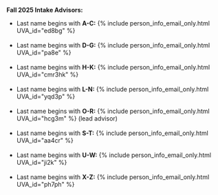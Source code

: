 **Fall 2025 Intake Advisors:**

- Last name begins with **A-C:** {% include person_info_email_only.html UVA_id="ed8bg" %}<br><br class="hidden-sm-up">
- Last name begins with **D-G:** {% include person_info_email_only.html UVA_id="pa8e" %}<br><br class="hidden-sm-up">
- Last name begins with **H-K:** {% include person_info_email_only.html UVA_id="cmr3hk" %}<br><br class="hidden-sm-up">
- Last name begins with **L-N:** {% include person_info_email_only.html UVA_id="yqd3p" %}<br><br class="hidden-sm-up">
- Last name begins with **O-R:** {% include person_info_email_only.html UVA_id="hcg3m" %} (lead advisor)<br><br class="hidden-sm-up">
- Last name begins with **S-T:** {% include person_info_email_only.html UVA_id="aa4cr" %}<br><br class="hidden-sm-up">
- Last name begins with **U-W:** {% include person_info_email_only.html UVA_id="ji2k" %}<br><br class="hidden-sm-up">
- Last name begins with **X-Z:** {% include person_info_email_only.html UVA_id="ph7ph" %}<br><br class="hidden-sm-up">